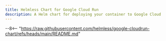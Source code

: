 ```yaml
---
title: Helmless Chart for Google Cloud Run
description: A Helm chart for deploying your container to Google Cloud Run.
---
```


--8<-- "https://raw.githubusercontent.com/helmless/google-cloudrun-chart/refs/heads/main/README.md"